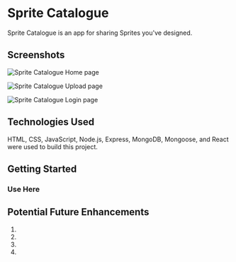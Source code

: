 
# __Sprite Catalogue__

 Sprite Catalogue is an app for sharing Sprites you've designed. 







## Screenshots



![Sprite Catalogue Home page](https://imgur.com/NJttJoU.png)  

![Sprite Catalogue Upload page](https://imgur.com/NB93LQp.png)  

![Sprite Catalogue Login page](https://imgur.com/4S7kSsd.png)  

## Technologies Used
HTML, CSS, JavaScript, Node.js, Express, MongoDB, Mongoose, and React were used to build this project.



## Getting Started

### Use Here
    

## Potential Future Enhancements
1. 
2. 
3. 
4. 

    